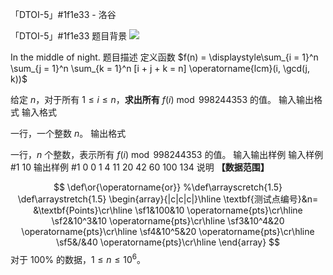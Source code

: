 



「DTOI-5」#1f1e33 - 洛谷














「DTOI-5」#1f1e33
题目背景
![](https://cdn.luogu.com.cn/upload/image_hosting/9pyd7oxa.png)

In the middle of night.
题目描述
定义函数 $f(n) = \displaystyle\sum_{i = 1}^n \sum_{j = 1}^n \sum_{k = 1}^n [i + j + k = n] \operatorname{lcm}(i, \gcd(j, k))$

给定 $n$，对于所有 $1 \leq i \leq n$，**求出所有** $f(i) \bmod 998244353$ 的值。
输入输出格式
输入格式

一行，一个整数 $n$。
输出格式

一行，$n$ 个整数，表示所有 $f(i) \bmod 998244353$ 的值。
输入输出样例
输入样例 #1
10
输出样例 #1
0 0 1 4 11 20 42 60 100 134
说明
**【数据范围】**

$$
\def\or{\operatorname{or}}
%\def\arrayscretch{1.5}
\def\arraystretch{1.5}
\begin{array}{|c|c|c|}\hline
\textbf{测试点编号}&n= &\textbf{Points}\cr\hline
\sf1&100&10 \operatorname{pts}\cr\hline
\sf2&10^3&10 \operatorname{pts}\cr\hline
\sf3&10^4&20 \operatorname{pts}\cr\hline
\sf4&10^5&20 \operatorname{pts}\cr\hline
\sf5&/&40 \operatorname{pts}\cr\hline
\end{array}
$$
对于 $100\%$ 的数据，$1 \leq n \leq 10^6$。






